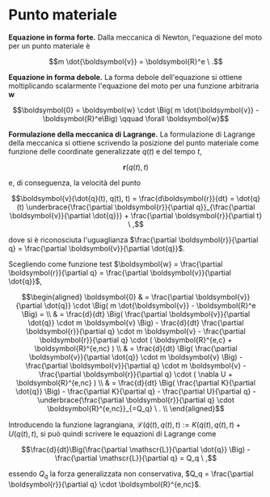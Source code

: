 # Punto materiale

**Equazione in forma forte.** Dalla meccanica di Newton, l'equazione del moto per un punto materiale è

$$m \dot{\boldsymbol{v}} = \boldsymbol{R}^e \ .$$

**Equazione in forma debole.** La forma debole dell'equazione si ottiene moltiplicando scalarmente l'equazione del moto per una funzione arbitraria $\boldsymbol{w}$

$$\boldsymbol{0} = \boldsymbol{w} \cdot \Big( m \dot{\boldsymbol{v}} - \boldsymbol{R}^e\Big)  \qquad \forall \boldsymbol{w}$$

**Formulazione della meccanica di Lagrange.** La formulazione di Lagrange della meccanica si ottiene scrivendo la posizione del punto materiale come funzione delle coordinate generalizzate $q(t)$ e del tempo $t$,

$$\boldsymbol{r}(q(t),t)$$

e, di conseguenza, la velocità del punto

$$\boldsymbol{v}(\dot{q}(t), q(t), t) = \frac{d\boldsymbol{r}}{dt} = \dot{q}(t) \underbrace{\frac{\partial \boldsymbol{r}}{\partial q}}_{\frac{\partial \boldsymbol{v}}{\partial \dot{q}}} + \frac{\partial \boldsymbol{r}}{\partial t} \ ,$$

dove si è riconosciuta l'uguaglianza $\frac{\partial \boldsymbol{r}}{\partial q} = \frac{\partial \boldsymbol{v}}{\partial \dot{q}}$.

Scegliendo come funzione test $\boldsymbol{w} = \frac{\partial \boldsymbol{r}}{\partial q} = \frac{\partial \boldsymbol{v}}{\partial \dot{q}}$,

$$\begin{aligned}
\boldsymbol{0} & = \frac{\partial \boldsymbol{v}}{\partial \dot{q}} \cdot \Big( m \dot{\boldsymbol{v}} - \boldsymbol{R}^e \Big) = \\
& = \frac{d}{dt} \Big( \frac{\partial \boldsymbol{v}}{\partial \dot{q}} \cdot m \boldsymbol{v} \Big) - \frac{d}{dt} \frac{\partial \boldsymbol{r}}{\partial q} \cdot m \boldsymbol{v} - \frac{\partial \boldsymbol{r}}{\partial q} \cdot ( \boldsymbol{R}^{e,c} + \boldsymbol{R}^{e,nc} ) \\
& = \frac{d}{dt} \Big( \frac{\partial \boldsymbol{v}}{\partial \dot{q}} \cdot m \boldsymbol{v} \Big) - \frac{\partial \boldsymbol{v}}{\partial q} \cdot m \boldsymbol{v} - \frac{\partial \boldsymbol{r}}{\partial q} \cdot ( \nabla U + \boldsymbol{R}^{e,nc} ) \\
& = \frac{d}{dt} \Big( \frac{\partial K}{\partial \dot{q}} \Big) - \frac{\partial K}{\partial q} - \frac{\partial U}{\partial q} - \underbrace{\frac{\partial \boldsymbol{r}}{\partial q} \cdot \boldsymbol{R}^{e,nc}}_{=Q_q} \ . \\
\end{aligned}$$

Introducendo la funzione lagrangiana, $\mathscr{L}(\dot{q}(t), q(t), t) := K(\dot{q}(t), q(t), t) + U(q(t),t)$, si può quindi scrivere le equazioni di Lagrange come

$$\frac{d}{dt}\Big(\frac{\partial \mathscr{L}}{\partial \dot{q}} \Big) - \frac{\partial \mathscr{L}}{\partial q} = Q_q \ ,$$

essendo $Q_q$ la forza generalizzata non conservativa, $Q_q = \frac{\partial \boldsymbol{r}}{\partial q} \cdot \boldsymbol{R}^{e,nc}$.





